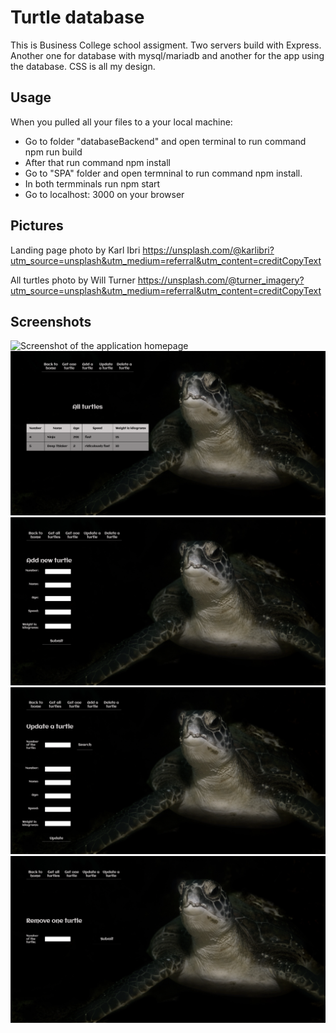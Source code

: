 # Turtle database

This is Business College school assigment. Two servers build with Express. Another one for database with mysql/mariadb and another for the app using the database. CSS is all my design.

## Usage

When you pulled all your files to a your local machine:

- Go to folder "databaseBackend" and open terminal to run command npm run build
- After that run command npm install
- Go to "SPA" folder and open termninal to run command npm install.
- In both termminals run npm start
- Go to localhost: 3000 on your browser

## Pictures

Landing page photo by Karl Ibri https://unsplash.com/@karlibri?utm_source=unsplash&utm_medium=referral&utm_content=creditCopyText

All turtles photo by Will Turner https://unsplash.com/@turner_imagery?utm_source=unsplash&utm_medium=referral&utm_content=creditCopyText

## Screenshots

![Screenshot of the application homepage](./screenshots/home.png)
![Screenshot of the application all turtles](./screenshots/all.png)
![Screenshot of the application add one page](./screenshots/add.png)
![Screenshot of the application update page](./screenshots/update.png)
![Screenshot of the application delete page](./screenshots/remove.png)
